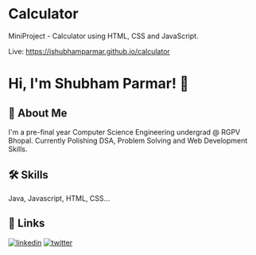 # Calculator
MiniProject - Calculator using HTML, CSS and JavaScript.


Live: https://ishubhamparmar.github.io/calculator

# Hi, I'm Shubham Parmar! 👋


## 🚀 About Me

I'm a pre-final year Computer Science Engineering undergrad @ RGPV Bhopal. Currently Polishing DSA, Problem Solving and Web Development Skills.



## 🛠 Skills
Java, Javascript, HTML, CSS...


## 🔗 Links

[![linkedin](https://img.shields.io/badge/linkedin-0A66C2?style=for-the-badge&logo=linkedin&logoColor=white)](https://www.linkedin.com/in/ishubhamparmar)
[![twitter](https://img.shields.io/badge/twitter-1DA1F2?style=for-the-badge&logo=twitter&logoColor=white)](https://twitter.com/ishubhamparmar)
